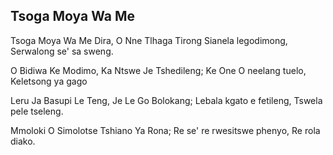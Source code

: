 ## Tsoga Moya Wa Me

Tsoga Moya Wa Me Dira, O Nne Tlhaga Tirong
Sianela legodimong, Serwalong se' sa sweng.

O Bidiwa Ke Modimo, Ka Ntswe Je Tshedileng;
Ke One O neelang tuelo, Keletsong ya gago

Leru Ja Basupi Le Teng, Je Le Go Bolokang;
Lebala kgato e fetileng, Tswela pele tseleng.

Mmoloki O Simolotse Tshiano Ya Rona;
Re se' re rwesitswe phenyo, Re rola diako.

